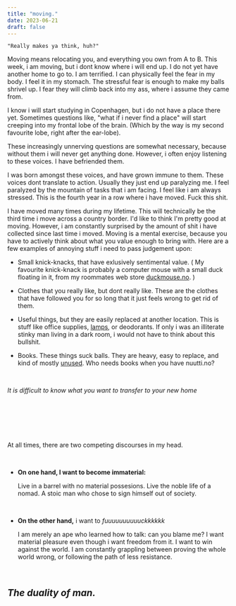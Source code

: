 ```yaml
---
title: "moving."
date: 2023-06-21
draft: false
---
```


    "Really makes ya think, huh?"

Moving means relocating you, and everything you own from A to B. This week, i am moving, but i dont know where i will end up. I do not yet have another home to go to. I am terrified. I can physically feel the fear in my body. I feel it in my stomach.  The stressful fear is  enough to make my balls shrivel up. I fear they will climb back into my ass, where i assume they came from.

I know i will start studying in Copenhagen, but i do not have a place there yet. Sometimes questions like, "what if i never find a place" will start creeping into my frontal lobe of the brain. (Which by the way is my second favourite lobe, right after the ear-lobe).

These increasingly unnerving questions are somewhat necessary, because without them i will never get anything done. However, i often enjoy listening to these voices. I have befriended them. 

I was born amongst these voices, and have grown immune to them. These voices dont translate to action. Usually they just end up paralyzing me. I feel paralyzed by the mountain of tasks that i am facing. I feel like i am always stressed. This is the fourth year in a row where i have moved. Fuck this shit.


I have moved many times during my lifetime. This will technically be the third time i move across a country border. I'd like to think I'm pretty good at moving. However, i am constantly surprised by the amount of shit i have collected since last time i moved.
Moving is a mental exercise, because you have to actively think about what you value enough to bring with. Here are a few examples of annoying stuff i need to pass judgement upon:

* Small knick-knacks, that have exlusively sentimental value. ( My favourite knick-knack is probably a computer mouse with a small duck floating in it, from my roommates web store [duckmouse.no](https://duckmouse.no/). )

* Clothes that you really like, but dont really like. These are the clothes that have followed you for so long that it just feels wrong to get rid of them.

* Useful things, but they are easily replaced at another location. This is stuff like office supplies, [lamps](https://nuutti.no/posts/buttons/), or deodorants. If only i was an illiterate stinky man living in a dark room, i would not have to think about this bullshit.

* Books. These things suck balls. They are heavy, easy to replace, and kind of mostly [unused](https://nuutti.no/posts/i-fell-asleep/). Who needs books when you have nuutti.no?

&nbsp;

*It is difficult to know what you want to transfer to your new home*

&nbsp;

&nbsp;

&nbsp;

At all times, there are two competing discourses in my head.

&nbsp;

* **On one hand, I want to become immaterial:**

    Live in a barrel with no material possesions. Live the noble life of a nomad. A stoic man who chose to sign himself out of society.

&nbsp;

* **On the other hand,** i want to *fuuuuuuuuuuckkkkkk*

    I am merely an ape who learned how to talk: can you blame me? I want material pleasure even though i want freedom from it. I want to win against the world. I am constantly grappling between proving the whole world wrong, or following the path of less resistance.


&nbsp;

## *The duality of man.*

&nbsp;
